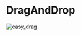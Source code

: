 # DragAndDrop
![easy_drag](https://github.com/AndroidLab/draganddrop/tree/main/app/assets/gif/easy_drag.gif)
